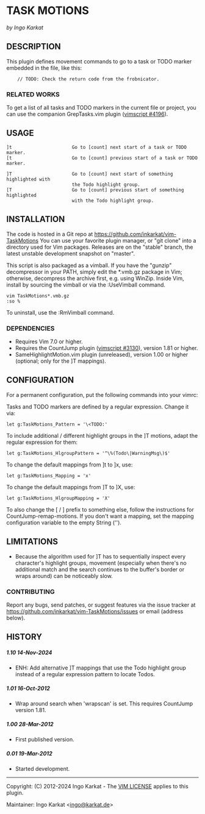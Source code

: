 TASK MOTIONS
===============================================================================
_by Ingo Karkat_

DESCRIPTION
------------------------------------------------------------------------------

This plugin defines movement commands to go to a task or TODO marker embedded
in the file, like this:
```
    // TODO: Check the return code from the frobnicator.
```

### RELATED WORKS

To get a list of all tasks and TODO markers in the current file or project,
you can use the companion GrepTasks.vim plugin ([vimscript #4196](http://www.vim.org/scripts/script.php?script_id=4196)).

USAGE
------------------------------------------------------------------------------

    ]t                      Go to [count] next start of a task or TODO marker.
    [t                      Go to [count] previous start of a task or TODO marker.

    ]T                      Go to [count] next start of something highlighted with
                            the Todo highlight group.
    [T                      Go to [count] previous start of something highlighted
                            with the Todo highlight group.

INSTALLATION
------------------------------------------------------------------------------

The code is hosted in a Git repo at
    https://github.com/inkarkat/vim-TaskMotions
You can use your favorite plugin manager, or "git clone" into a directory used
for Vim packages. Releases are on the "stable" branch, the latest unstable
development snapshot on "master".

This script is also packaged as a vimball. If you have the "gunzip"
decompressor in your PATH, simply edit the \*.vmb.gz package in Vim; otherwise,
decompress the archive first, e.g. using WinZip. Inside Vim, install by
sourcing the vimball or via the :UseVimball command.

    vim TaskMotions*.vmb.gz
    :so %

To uninstall, use the :RmVimball command.

### DEPENDENCIES

- Requires Vim 7.0 or higher.
- Requires the CountJump plugin ([vimscript #3130](http://www.vim.org/scripts/script.php?script_id=3130)), version 1.81 or higher.
- SameHighlightMotion.vim plugin (unreleased), version 1.00 or
  higher (optional; only for the ]T mappings).

CONFIGURATION
------------------------------------------------------------------------------

For a permanent configuration, put the following commands into your vimrc:

Tasks and TODO markers are defined by a regular expression. Change it via:

    let g:TaskMotions_Pattern = '\<TODO:'

To include additional / different highlight groups in the ]T motions, adapt
the regular expression for them:

    let g:TaskMotions_HlgroupPattern = '^\%(Todo\|WarningMsg\)$'

To change the default mappings from ]t to ]x, use:

    let g:TaskMotions_Mapping = 'x'

To change the default mappings from ]T to ]X, use:

    let g:TaskMotions_HlgroupMapping = 'X'

To also change the [ / ] prefix to something else, follow the instructions for
CountJump-remap-motions. If you don't want a mapping, set the mapping
configuration variable to the empty String ('').

LIMITATIONS
------------------------------------------------------------------------------

- Because the algorithm used for ]T has to sequentially inspect every
  character's highlight groups, movement (especially when there's no
  additional match and the search continues to the buffer's border or wraps
  around) can be noticeably slow.

### CONTRIBUTING

Report any bugs, send patches, or suggest features via the issue tracker at
https://github.com/inkarkat/vim-TaskMotions/issues or email (address below).

HISTORY
------------------------------------------------------------------------------

##### 1.10    14-Nov-2024
- ENH: Add alternative ]T mappings that use the Todo highlight group instead
  of a regular expression pattern to locate Todos.

##### 1.01    16-Oct-2012
- Wrap around search when 'wrapscan' is set.
This requires CountJump version 1.81.

##### 1.00    28-Mar-2012
- First published version.

##### 0.01    19-Mar-2012
- Started development.

------------------------------------------------------------------------------
Copyright: (C) 2012-2024 Ingo Karkat -
The [VIM LICENSE](http://vimdoc.sourceforge.net/htmldoc/uganda.html#license) applies to this plugin.

Maintainer:     Ingo Karkat &lt;ingo@karkat.de&gt;
